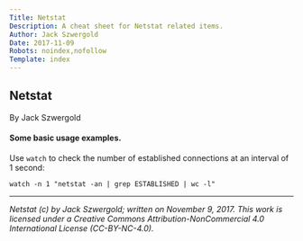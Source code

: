 ```yaml
---
Title: Netstat
Description: A cheat sheet for Netstat related items.
Author: Jack Szwergold
Date: 2017-11-09
Robots: noindex,nofollow
Template: index
---
```


## Netstat

By Jack Szwergold

#### Some basic usage examples.

Use `watch` to check the number of established connections at an interval of 1 second:

	watch -n 1 "netstat -an | grep ESTABLISHED | wc -l"

***

*Netstat (c) by Jack Szwergold; written on November 9, 2017. This work is licensed under a Creative Commons Attribution-NonCommercial 4.0 International License (CC-BY-NC-4.0).*
